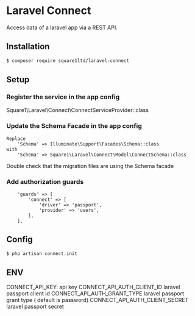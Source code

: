 # Laravel Connect

Access data of a laravel app via a REST API.

## Installation

```sh
$ composer require square1ltd/laravel-connect
```
## Setup 

### Register the service in the app config
Square1\Laravel\Connect\ConnectServiceProvider::class

### Update the Schema Facade in the app config
    Replace 
        'Schema' => Illuminate\Support\Facades\Schema::class  
    with    
        'Schema' => Square1\Laravel\Connect\Model\ConnectSchema::class

Double check that the migration files are using the Schema facade  

### Add authorization guards 

        'guards' => [
            'connect' => [
                'driver' => 'passport',
                'provider' => 'users',
            ],
        ],

## Config
```sh
$ php artisan connect:init
```

## ENV

CONNECT_API_KEY: api key
CONNECT_API_AUTH_CLIENT_ID laravel passport client id
CONNECT_API_AUTH_GRANT_TYPE laravel passport grant type ( default is password)
CONNECT_API_AUTH_CLIENT_SECRET laravel passport secret 
